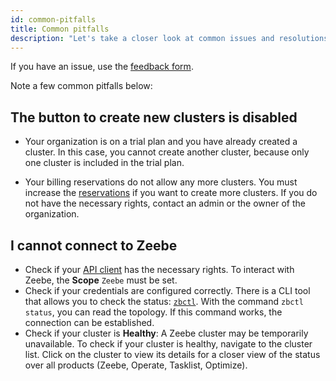 ```yaml
---
id: common-pitfalls
title: Common pitfalls
description: "Let's take a closer look at common issues and resolutions."
---
```


If you have an issue, use the [feedback form](./feedback-and-support.md).

Note a few common pitfalls below:

## The button to create new clusters is disabled

- Your organization is on a trial plan and you have already created a cluster. In this case, you cannot create another cluster, because only one cluster is included in the trial plan.

- Your billing reservations do not allow any more clusters. You must increase the [reservations](../manage-plan/update-billing-reservations.md) if you want to create more clusters. If you do not have the necessary rights, contact an admin or the owner of the organization.

## I cannot connect to Zeebe

- Check if your [API client](../manage-clusters/manage-api-clients.md) has the necessary rights. To interact with Zeebe, the **Scope** `Zeebe` must be set.
- Check if your credentials are configured correctly. There is a CLI tool that allows you to check the status: [`zbctl`](https://www.npmjs.com/package/zbctl). With the command `zbctl status`, you can read the topology. If this command works, the connection can be established.
- Check if your cluster is **Healthy**: A Zeebe cluster may be temporarily unavailable. To check if your cluster is healthy, navigate to the cluster list. Click on the cluster to view its details for a closer view of the status over all products (Zeebe, Operate, Tasklist, Optimize).
